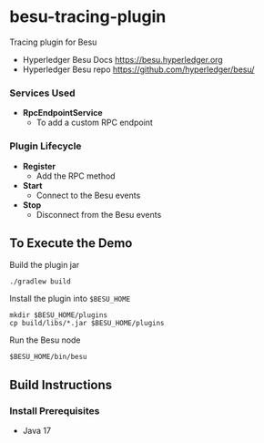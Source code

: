# besu-tracing-plugin

Tracing plugin for Besu

* Hyperledger Besu Docs https://besu.hyperledger.org
* Hyperledger Besu repo https://github.com/hyperledger/besu/

### Services Used
- **RpcEndpointService**
    * To add a custom RPC endpoint

### Plugin Lifecycle
- **Register**
    * Add the RPC method
- **Start**
    * Connect to the Besu events
- **Stop**
    * Disconnect from the Besu events


## To Execute the Demo

Build the plugin jar
```
./gradlew build
```

Install the plugin into `$BESU_HOME`

```
mkdir $BESU_HOME/plugins
cp build/libs/*.jar $BESU_HOME/plugins
```

Run the Besu node 
```
$BESU_HOME/bin/besu 
```

## Build Instructions

### Install Prerequisites

* Java 17
